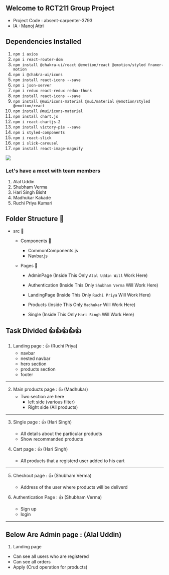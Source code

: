 ## Welcome to RCT211 Group Project

 - Project Code : absent-carpenter-3793
 - IA : Manoj Attri

## Dependencies Installed 

1. `npm i axios`
2. `npm i react-router-dom`
3. `npm install @chakra-ui/react @emotion/react @emotion/styled framer-motion`
4. `npm i @chakra-ui/icons`
5. `npm install react-icons --save`
6. `npm i json-server`
7. `npm i redux react-redux redux-thunk`
8. `npm install react-icons --save`
9. `npm install @mui/icons-material @mui/material @emotion/styled @emotion/react`
10. `npm install @mui/icons-material`
11. `npm install chart.js`
12. `npm i react-chartjs-2`
13. `npm install victory-pie --save`
14. `npm i styled-components`
15. `npm i react-slick`
16. `npm i slick-carousel`
17. `npm install react-image-magnify`




![](./Admin%20Panel%20Structure.png)

### Let's have a meet with team members

1. Alal Uddin 
2. Shubham Verma
3. Hari Singh Bisht
4. Madhukar Kakade
5. Ruchi Priya Kumari
 
## Folder Structure 📂

- src 📂
  - Components 📂
     - CommonComponents.js
     - Navbar.js

  - Pages 📂

     - AdminPage (Inside This Only `Alal Uddin Will` Work Here)   

     - Authentication (Inside This Only `Shubham Verma` Will Work Here)   

     - LandingPage (Inside This Only `Ruchi Priya` Will Work Here)   

     - Products (Inside This Only `Madhukar` Will Work Here)  

     - Single (Inside This Only `Hari Singh` Will Work Here)  
 

## Task Divided 👍👍👍👍👍

1. Landing page : 👍 (Ruchi Priya)
    - navbar 
    - nested navbar
    - hero section
    - products section 
    - footer

---

2. Main products page : 👍 (Madhukar)
   - Two section are here 
       - left side (various filter)   
       - Right side (All products)


---

3. Single page : 👍 (Hari Singh)
   - All details about the particular products
   - Show recommanded products

4. Cart page : 👍 (Hari Singh)
   - All products that a registerd user added to his cart


---

5. Checkout page : 👍 (Shubham Verma)
    - Address of the user where products will be deliverd

6. Authentication Page : 👍 (Shubham Verma)
    - Sign up
    - login


 ---   

## Below Are Admin page : (Alal Uddin)

1. Landing page
  - Can see all users who are registered
  - Can see all orders
  - Apply (Crud operation for products)

